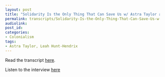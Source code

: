 ```yaml
---
layout: post
title: "Solidarity Is the Only Thing That Can Save Us w/ Astra Taylor and Leah Hunt-Hendrix"
permalink: transcripts/Solidarity-Is-the-Only-Thing-That-Can-Save-Us-w-Astra-Taylor-and-Leah-Hunt-Hendrix/
audiolink: 
post_id:
categories:
- Colonialism
tags: 
- Astra Taylor, Leah Hunt-Hendrix
---
```

Read the transcript [here](https://jacobin.com/2024/11/solidarity-left-democratic-socialism-dig "here").

Listen to the interview [here](https://thedigradio.com/podcast/solidarity-w-astra-taylor-leah-hunt-hendrix/ "here")

